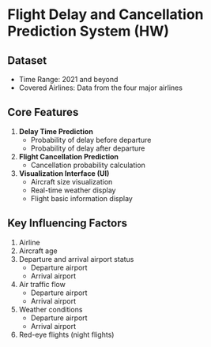 # Flight Delay and Cancellation Prediction System (HW)

## Dataset
- Time Range: 2021 and beyond
- Covered Airlines: Data from the four major airlines

## Core Features
1. **Delay Time Prediction**
   - Probability of delay before departure
   - Probability of delay after departure
2. **Flight Cancellation Prediction**
   - Cancellation probability calculation
3. **Visualization Interface (UI)**
   - Aircraft size visualization
   - Real-time weather display
   - Flight basic information display

## Key Influencing Factors
1. Airline
2. Aircraft age
3. Departure and arrival airport status
   - Departure airport
   - Arrival airport
4. Air traffic flow
   - Departure airport
   - Arrival airport
5. Weather conditions
   - Departure airport
   - Arrival airport
6. Red-eye flights (night flights)
